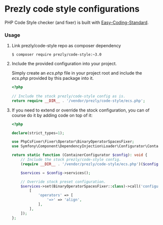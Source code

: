 Prezly code style configurations
================================

PHP Code Style checker (and fixer) is built with 
[Easy-Coding-Standard](https://github.com/symplify/easy-coding-standard).

### Usage

1. Link prezly/code-style repo as composer dependency

    `$ composer require prezly/code-style:~3.0`

2. Include the provided configuration into your project.

   Simply create an *ecs.php* file in your project root 
   and include the *ecs.php* provided by this package into it.
   
   ```php
   <?php
    
   // Include the stock prezly/code-style config as is.
   return require __DIR__ . '/vendor/prezly/code-style/ecs.php';
   ```

3. If you need to extend or override the stock configuration, 
   you can of course do it by adding code on top of it:
   
   ```php
   <?php
   
   declare(strict_types=1);
   
   use PhpCsFixer\Fixer\Operator\BinaryOperatorSpacesFixer;
   use Symfony\Component\DependencyInjection\Loader\Configurator\ContainerConfigurator;
   
   return static function (ContainerConfigurator $config): void {
       // Include the stock prezly/code-style config.
       (require __DIR__ . '/vendor/prezly/code-style/ecs.php')($config);
   
       $services = $config->services();
   
       // Override stock preset configuration.
       $services->set(BinaryOperatorSpacesFixer::class)->call('configure', [
           [
               'operators' => [
                   '=>' => 'align',
               ],
           ],
       ]);
   };
   ```
